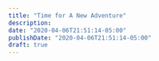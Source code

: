 ```yaml
---
title: "Time for A New Adventure"
description:
date: "2020-04-06T21:51:14-05:00"
publishDate: "2020-04-06T21:51:14-05:00"
draft: true
---
```

